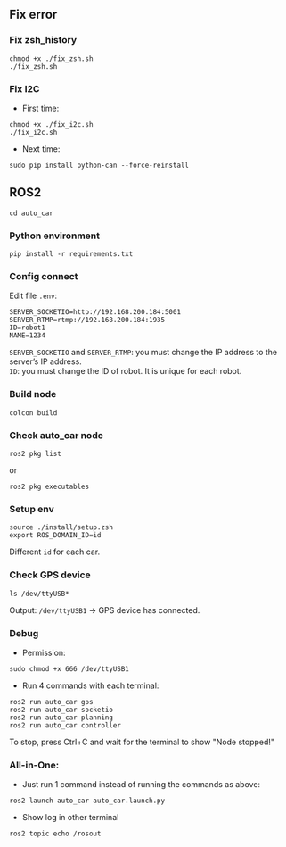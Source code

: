## Fix error
### Fix zsh_history

```
chmod +x ./fix_zsh.sh
./fix_zsh.sh
```
### Fix I2C
- First time:

```
chmod +x ./fix_i2c.sh 
./fix_i2c.sh
```
- Next time:

```
sudo pip install python-can --force-reinstall
```

## ROS2

```
cd auto_car
```
### Python environment

```
pip install -r requirements.txt
```

### Config connect
Edit file ```.env```:
```
SERVER_SOCKETIO=http://192.168.200.184:5001
SERVER_RTMP=rtmp://192.168.200.184:1935
ID=robot1
NAME=1234
```
```SERVER_SOCKETIO``` and ```SERVER_RTMP```: you must change the IP address to the server’s IP address.  
```ID```: you must change the ID of robot. It is unique for each robot.
### Build node

```
colcon build
```
### Check auto_car node

```
ros2 pkg list
```
or
```
ros2 pkg executables
```
### Setup env

```
source ./install/setup.zsh
export ROS_DOMAIN_ID=id
```
Different ```id``` for each car.
### Check GPS device

```
ls /dev/ttyUSB*
```
Output: ```/dev/ttyUSB1``` -> GPS device has connected. 
### Debug
- Permission:

```
sudo chmod +x 666 /dev/ttyUSB1
```
- Run 4 commands with each terminal:

```
ros2 run auto_car gps
ros2 run auto_car socketio
ros2 run auto_car planning
ros2 run auto_car controller
```
To stop, press Ctrl+C and wait for the terminal to show "Node stopped!"
### All-in-One:
- Just run 1 command instead of running the commands as above:

```
ros2 launch auto_car auto_car.launch.py
```
- Show log in other terminal

```
ros2 topic echo /rosout
```
